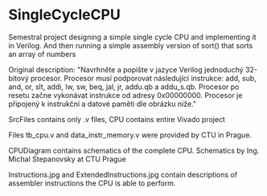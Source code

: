 # SingleCycleCPU

Semestral project designing a simple single cycle CPU and implementing it in Verilog. And then running a simple assembly version of sort() that sorts an array of numbers

Original description: "Navrhněte a popište v jazyce Verilog jednoduchý 32-bitový procesor. Procesor musí podporovat následující instrukce: add, sub, and, or, slt, addi, lw, sw, beq, jal, jr, addu.qb a addu_s.qb. Procesor po resetu začne vykonávat instrukce od adresy 0x00000000. Procesor je připojený k instrukční a datové paměti dle obrázku níže."

SrcFiles contains only .v files, CPU contains entire Vivado project

Files tb_cpu.v and data_instr_memory.v were provided by CTU in Prague. 

CPUDiagram contains schematics of the complete CPU. Schematics by Ing. Michal Stepanovsky at CTU Prague

Instructions.jpg and ExtendedInstructions.jpg contain descriptions of assembler instructions the CPU is able to perform.
